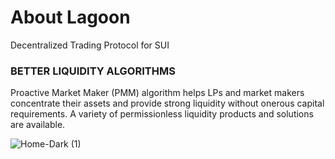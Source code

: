 # About Lagoon 
Decentralized Trading Protocol for SUI

### BETTER LIQUIDITY ALGORITHMS
Proactive Market Maker (PMM) algorithm helps LPs and market makers concentrate their assets and provide strong liquidity without onerous capital requirements. A variety of permissionless liquidity products and solutions are available.


![Home-Dark (1)](https://github.com/lagoon-protocol/.github/assets/136158615/8ef7c271-adb4-4b4a-ad1a-86ef780cf815)
